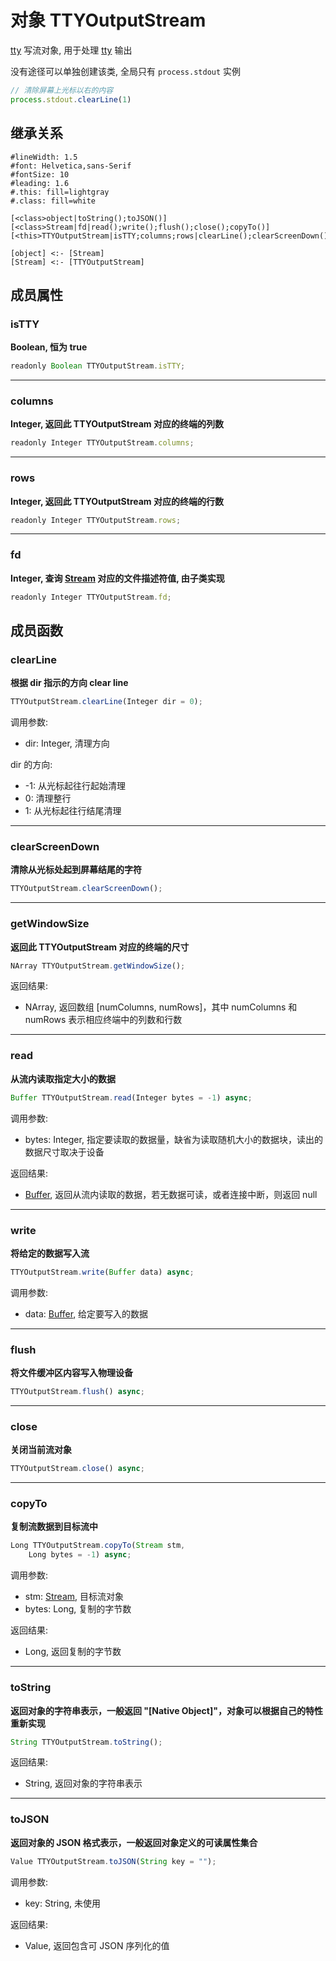 # 对象 TTYOutputStream
[tty](../../module/ifs/tty.md) 写流对象, 用于处理 [tty](../../module/ifs/tty.md) 输出

没有途径可以单独创建该类, 全局只有 `process.stdout` 实例

```JavaScript
// 清除屏幕上光标以右的内容
process.stdout.clearLine(1)
```

## 继承关系
```uml
#lineWidth: 1.5
#font: Helvetica,sans-Serif
#fontSize: 10
#leading: 1.6
#.this: fill=lightgray
#.class: fill=white

[<class>object|toString();toJSON()]
[<class>Stream|fd|read();write();flush();close();copyTo()]
[<this>TTYOutputStream|isTTY;columns;rows|clearLine();clearScreenDown();getWindowSize()]

[object] <:- [Stream]
[Stream] <:- [TTYOutputStream]
```

## 成员属性
        
### isTTY
**Boolean, 恒为 true**

```JavaScript
readonly Boolean TTYOutputStream.isTTY;
```

--------------------------
### columns
**Integer, 返回此 TTYOutputStream 对应的终端的列数**

```JavaScript
readonly Integer TTYOutputStream.columns;
```

--------------------------
### rows
**Integer, 返回此 TTYOutputStream 对应的终端的行数**

```JavaScript
readonly Integer TTYOutputStream.rows;
```

--------------------------
### fd
**Integer, 查询 [Stream](Stream.md) 对应的文件描述符值, 由子类实现**

```JavaScript
readonly Integer TTYOutputStream.fd;
```

## 成员函数
        
### clearLine
**根据 dir 指示的方向 clear line**

```JavaScript
TTYOutputStream.clearLine(Integer dir = 0);
```

调用参数:
* dir: Integer, 清理方向

dir 的方向:
- -1: 从光标起往行起始清理
- 0: 清理整行
- 1: 从光标起往行结尾清理

--------------------------
### clearScreenDown
**清除从光标处起到屏幕结尾的字符**

```JavaScript
TTYOutputStream.clearScreenDown();
```

--------------------------
### getWindowSize
**返回此 TTYOutputStream 对应的终端的尺寸**

```JavaScript
NArray TTYOutputStream.getWindowSize();
```

返回结果:
* NArray, 返回数组 [numColumns, numRows]，其中 numColumns 和 numRows 表示相应终端中的列数和行数

--------------------------
### read
**从流内读取指定大小的数据**

```JavaScript
Buffer TTYOutputStream.read(Integer bytes = -1) async;
```

调用参数:
* bytes: Integer, 指定要读取的数据量，缺省为读取随机大小的数据块，读出的数据尺寸取决于设备

返回结果:
* [Buffer](Buffer.md), 返回从流内读取的数据，若无数据可读，或者连接中断，则返回 null

--------------------------
### write
**将给定的数据写入流**

```JavaScript
TTYOutputStream.write(Buffer data) async;
```

调用参数:
* data: [Buffer](Buffer.md), 给定要写入的数据

--------------------------
### flush
**将文件缓冲区内容写入物理设备**

```JavaScript
TTYOutputStream.flush() async;
```

--------------------------
### close
**关闭当前流对象**

```JavaScript
TTYOutputStream.close() async;
```

--------------------------
### copyTo
**复制流数据到目标流中**

```JavaScript
Long TTYOutputStream.copyTo(Stream stm,
    Long bytes = -1) async;
```

调用参数:
* stm: [Stream](Stream.md), 目标流对象
* bytes: Long, 复制的字节数

返回结果:
* Long, 返回复制的字节数

--------------------------
### toString
**返回对象的字符串表示，一般返回 "[Native Object]"，对象可以根据自己的特性重新实现**

```JavaScript
String TTYOutputStream.toString();
```

返回结果:
* String, 返回对象的字符串表示

--------------------------
### toJSON
**返回对象的 JSON 格式表示，一般返回对象定义的可读属性集合**

```JavaScript
Value TTYOutputStream.toJSON(String key = "");
```

调用参数:
* key: String, 未使用

返回结果:
* Value, 返回包含可 JSON 序列化的值

